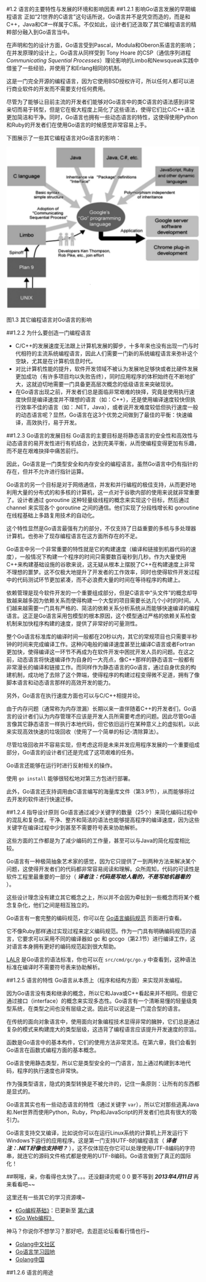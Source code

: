 #1.2 语言的主要特性与发展的环境和影响因素
##1.2.1 影响Go语言发展的早期编程语言
正如“21世界的C语言”这句话所说，Go语言并不是凭空而造的，而是和C++，Java和C#一样属于C系。不仅如此，设计者们还汲取了其它编程语言的精粹部分融入到Go语言当中。

在声明和包的设计方面，Go语言受到Pascal，Modula和Oberon系语言的影响；在并发原理的设计上，Go语言从同样受到 Tony Hoare 的CSP（通信序列进程 *Communicating Squential Processes*）理论影响的Limbo和Newsqueak实践中借鉴了一些经验，并使用了和Erlang相同的机制。

这是一门完全开源的编程语言，因为它使用BSD授权许可，所以任何人都可以进行商业软件的开发而不需要支付任何费用。

尽管为了能够让目前主流的开发者们能够对Go语言中的类C语言的语法感到非常亲切而易于转型，但是它在极大程度上简化了这些语法，使得它们比C/C++语法更加简洁和干净。同时，Go语言也拥有一些动态语言的特性，这使得使用Python和Ruby的开发者们在使用Go语言的时候感觉非常容易上手。

下图展示了一些其它编程语言对Go语言的影响：

![](images/1.3.influences_on_go.jpg?raw=true)

图1.3 其它编程语言对Go语言的影响

##1.2.2 为什么要创造一门编程语言
- C/C++的发展速度无法跟上计算机发展的脚步，十多年来也没有出现一门与时代相符的主流系统编程语言，因此人们需要一门新的系统编程语言来弥补这个空缺，尤其是在计算机信息时代。
- 对比计算机性能的提升，软件开发领域不被认为发展地足够快或者比硬件发展更加成功（有许多项目均以失败告终），同时应用程序的体积始终在不断地扩大，这就迫切地需要一门具备更高层次概念的低级语言来突破现状。
- 在Go语言出现之前，开发者们总是面临非常艰难的抉择，究竟是使用执行速度快但是编译速度并不理想的语言（如：C++），还是使用编译速度较快但执行效率不佳的语言（如：.NET，Java），或者说开发难度较低但执行速度一般的动态语言呢？显然，Go语言在这3个优势之间做到了最佳的平衡：快速编译，高效执行，易于开发。

##1.2.3 Go语言的发展目标
Go语言的主要目标是将静态语言的安全性和高效性与动态语言的易开发性进行有机结合，达到完美平衡，从而使编程变得更加有乐趣，而不是在艰难抉择中痛苦前行。

因此，Go语言是一门类型安全和内存安全的编程语言。虽然Go语言中仍有指针的存在，但并不允许进行指针运算。

Go语言的另一个目标是对于网络通信，并发和并行编程的极佳支持，从而更好地利用大量的分布式的和多核的计算机，这一点对于谷歌内部的使用来说就非常重要了。设计者通过 goroutine 这种轻量级线程的概念来实现这个目标，然后通过 channel 来实现各个 goroutine 之间的通信。他们实现了分段栈增长和 goroutine 在线程基础上多路复用技术的自动化。

这个特性显然是Go语言最强有力的部分，不仅支持了日益重要的多核与多处理器计算机，也弥补了现存编程语言在这方面所存在的不足。

Go语言中另一个非常重要的特性就是它的构建速度（编译和链接到机器代码的速度），一般情况下构建一个程序的时间只需要数百毫秒到几秒。作为大量使用C++来构建基础设施的谷歌来说，这无疑从根本上摆脱了C++在构建速度上非常不理想的噩梦。这不仅极大地提升了开发者的工作效率，同时也使得软件开发过程中的代码测试环节更加紧凑，而不必浪费大量的时间在等待程序的构建上。

依赖管理是现今软件开发的一个重要组成部分，但是C语言中“头文件”的概念却导致越来越多因为依赖关系而使得构建一个大型的项目需要长达几个小时的时间。人们越来越需要一门具有严格的、简洁的依赖关系分析系统从而能够快速编译的编程语言。这正是Go语言采用包模型的根本原因，这个模型通过严格的依赖关系检查机制来加快程序构建的速度，提供了非常好的可量测性。

整个Go语言标准库的编译时间一般都在20秒以内，其它的常规项目也只需要半秒钟的时间来完成编译工作。这种闪电般的编译速度甚至比编译C语言或者Fortran更加快，使得编译这一环节不再成为在软件开发中困扰开发人员的问题。在这之前，动态语言将快速编译作为自身的一大亮点，像C++那样的静态语言一般都有非常漫长的编译和链接工作。而同样作为静态语言的Go语言，通过自身优良的构建机制，成功地了去除了这个弊端，使得程序的构建过程变得微不足道，拥有了像脚本语言和动态语言那样的高效开发的能力。

另外，Go语言在执行速度方面也可以与C/C++相提并论。

由于内存问题（通常称为内存泄漏）长期以来一直伴随着C++的开发者们，Go语言的设计者们认为内存管理不应该是开发人员所需要考虑的问题。因此尽管Go语言像其它静态语言一样执行本地代码，但它依旧运行在某种意义上的虚拟机，以此来实现高效快速的垃圾回收（使用了一个简单的标记-清除算法）。

尽管垃圾回收并不容易实现，但考虑这将是未来并发应用程序发展的一个重要组成部分，Go语言的设计者们还是完成了这项艰难的任务。

Go语言还能够在运行时进行反射相关的操作。

使用 `go install` 能够很轻松地对第三方包进行部署。

此外，Go语言还支持调用由C语言编写的海量库文件（第3.9节），从而能够将过去开发的软件进行快速迁移。

##1.2.4 指导设计原则
Go语言通过减少关键字的数量（25个）来简化编码过程中的混乱和复杂度。干净、整齐和简洁的语法也能够提高程序的编译速度，因为这些关键字在编译过程中少到甚至不需要符号表来协助解析。

这些方面的工作都是为了减少编码的工作量，甚至可以与Java的简化程度相比较。

Go语言有一种极简抽象艺术家的感觉，因为它只提供了一到两种方法来解决某个问题，这使得开发者们的代码都非常容易阅读和理解。众所周知，代码的可读性是软件工程里最重要的一部分（ ***译者注：代码是写给人看的，不是写给机器看的*** ）。

这些设计理念没有建立其它概念之上，所以并不会因为牵扯到一些概念而将某个概念复杂化，他们之间是相互独立的。

Go语言有一套完整的编码规范，你可以在 [Go语言编码规范](http://golang.org/doc/go_spec.html) 页面进行查看。

它不像Ruby那样通过实现过程来定义编码规范。作为一门具有明确编码规范的语言，它要求可以采用不同的编译器如 gc 和 gccgo（第2.1节）进行编译工作，这对语言本身拥有更好的编码规范起到很大帮助。

[LALR](http://en.wikipedia.org/wiki/LALR_parser) 是Go语言的语法标准，你也可以在 `src/cmd/gc/go.y` 中查看到，这种语法标准在编译时不需要符号表来协助解析。

##1.2.5 语言的特性
Go语言从本质上（程序和结构方面）来实现并发编程。

因为Go语言没有类和继承的概念，所以它和Java或C++看起来并不相同。但是它通过接口（interface）的概念来实现多态性。Go语言有一个清晰易懂的轻量级类型系统，在类型之间也没有层级之说。因此可以说这是一门混合型的语言。

在传统的面向对象语言中，使用面向对象编程技术显得非常的臃肿，它们总是通过复杂的模式来构建庞大的类型层级，这违背了编程语言应该提升开发速度的宗旨。

函数是Go语言中的基本构件，它们的使用方法非常灵活。在第六章，我们会看到Go语言在函数式编程方面的基本概念。

Go语言使用静态类型，所以它是类型安全的一门语言，加上通过构建到本地代码，程序的执行速度也非常快。

作为强类型语言，隐式的类型转换是不被允许的，记住一条原则：让所有的东西都是显式的。

Go语言其实也有一些动态语言的特性（通过关键字 `var`），所以它对那些逃离Java和.Net世界而使用Python，Ruby，Php和JavaScript的开发者们也具有很大的吸引力。

Go语言支持交叉编译，比如说你可以在运行Linux系统的计算机上开发运行下Windows下运行的应用程序。这是第一门支持UTF-8的编程语言（ ***译者注：.NET好像也支持吧？*** ），这不仅体现在你它可以处理使用UTF-8编码的字符串，就连它的源码文件格式都是使用的UTF-8编码。Go语言做到了真正的国际化！

##啊哦，亲，你看得也太快了。。。还没翻译完呢 0 0
要不等到 ***2013年4月11日*** 再来看看吧~~

这里还有一些其它的学习资源噢~

 - [《Go编程基础》](https://github.com/Unknwon/go-fundamental-programming)：已更新至 [第六课](https://github.com/Unknwon/go-fundamental-programming/blob/master/lecture6/lecture6.md) 
 - [《Go Web编程》](https://github.com/astaxie/build-web-application-with-golang)

神马？你说你不想学习？那好吧，去逛逛论坛看看行情也行~

- [Golang中文社区](http://bbs.mygolang.com/forum.php)
- [Go语言学习园地](http://studygolang.com/)
- [Golang中国](http://golang.tc)

##1.2.6 语言的用途